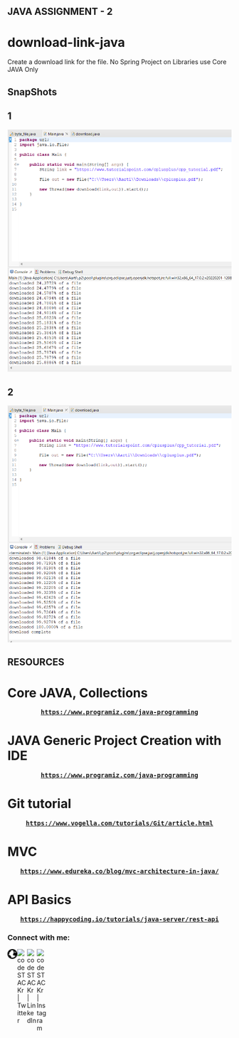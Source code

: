## JAVA ASSIGNMENT - 2
# download-link-java
Create a download link for the file. No Spring Project on  Libraries use Core JAVA Only

## SnapShots
## 1
![web](https://github.com/shinchancode/download-link-java/blob/master/Images/1.png)
## 2
![web](https://github.com/shinchancode/download-link-java/blob/master/Images/2.png)

## RESOURCES
# Core JAVA, Collections
<pre><center><a href="https://www.programiz.com/java-programming"><b>https://www.programiz.com/java-programming</b></a></center></pre>

# JAVA Generic Project Creation with IDE
<pre><center><a href="https://www.programiz.com/java-programming"><b>https://www.programiz.com/java-programming</b></a></center></pre>

# Git tutorial
<pre><center><a href="https://www.vogella.com/tutorials/Git/article.html"><b>https://www.vogella.com/tutorials/Git/article.html</b></a></center></pre>

# MVC
<pre><center><a href="https://www.edureka.co/blog/mvc-architecture-in-java/"><b>https://www.edureka.co/blog/mvc-architecture-in-java/</b></a></center></pre>

# API Basics
<pre><center><a href="https://happycoding.io/tutorials/java-server/rest-api"><b>https://happycoding.io/tutorials/java-server/rest-api</b></a></center></pre>

### Connect with me:

[<img align="left" alt="codeSTACKr.com" width="22px" src="https://raw.githubusercontent.com/iconic/open-iconic/master/svg/globe.svg" />][website]
[<img align="left" alt="codeSTACKr | Twitter" width="22px" src="https://cdn.jsdelivr.net/npm/simple-icons@v3/icons/twitter.svg" />][twitter]
[<img align="left" alt="codeSTACKr | LinkedIn" width="22px" src="https://cdn.jsdelivr.net/npm/simple-icons@v3/icons/linkedin.svg" />][linkedin]
[<img align="left" alt="codeSTACKr | Instagram" width="22px" src="https://cdn.jsdelivr.net/npm/simple-icons@v3/icons/instagram.svg" />][instagram]

<br />

[website]: https://shinchancode.github.io/React-Portfolio/
[twitter]: https://twitter.com/CodeShinchan
[instagram]: https://www.instagram.com/shinchann_code/
[linkedin]: https://www.linkedin.com/in/aarti-rathi-a6031814b/

